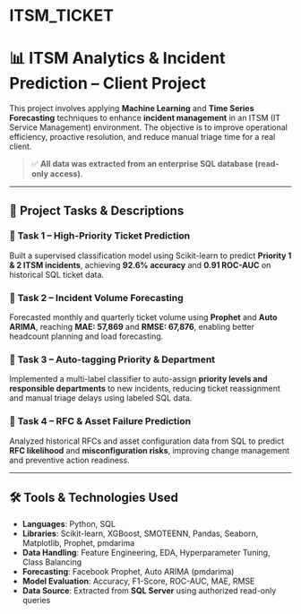 # ITSM_TICKET
# 📊 ITSM Analytics & Incident Prediction – Client Project

This project involves applying **Machine Learning** and **Time Series Forecasting** techniques to enhance **incident management** in an ITSM (IT Service Management) environment. The objective is to improve operational efficiency, proactive resolution, and reduce manual triage time for a real client.

> ✅ **All data was extracted from an enterprise SQL database (read-only access).**

---

## 📁 Project Tasks & Descriptions

### 🔹 **Task 1 – High-Priority Ticket Prediction**
Built a supervised classification model using Scikit-learn to predict **Priority 1 & 2 ITSM incidents**, achieving **92.6% accuracy** and **0.91 ROC-AUC** on historical SQL ticket data.

### 🔹 **Task 2 – Incident Volume Forecasting**
Forecasted monthly and quarterly ticket volume using **Prophet** and **Auto ARIMA**, reaching **MAE: 57,869** and **RMSE: 67,876**, enabling better headcount planning and load forecasting.

### 🔹 **Task 3 – Auto-tagging Priority & Department**
Implemented a multi-label classifier to auto-assign **priority levels and responsible departments** to new incidents, reducing ticket reassignment and manual triage delays using labeled SQL data.

### 🔹 **Task 4 – RFC & Asset Failure Prediction**
Analyzed historical RFCs and asset configuration data from SQL to predict **RFC likelihood** and **misconfiguration risks**, improving change management and preventive action readiness.

---

## 🛠️ Tools & Technologies Used

- **Languages**: Python, SQL
- **Libraries**: Scikit-learn, XGBoost, SMOTEENN, Pandas, Seaborn, Matplotlib, Prophet, pmdarima
- **Data Handling**: Feature Engineering, EDA, Hyperparameter Tuning, Class Balancing
- **Forecasting**: Facebook Prophet, Auto ARIMA (pmdarima)
- **Model Evaluation**: Accuracy, F1-Score, ROC-AUC, MAE, RMSE
- **Data Source**: Extracted from **SQL Server** using authorized read-only queries
